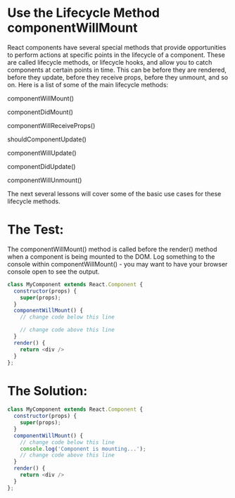 # Use the Lifecycle Method componentWillMount
React components have several special methods that provide opportunities to perform actions at specific points in the lifecycle of a component. These are called lifecycle methods, or lifecycle hooks, and allow you to catch components at certain points in time. This can be before they are rendered, before they update, before they receive props, before they unmount, and so on. Here is a list of some of the main lifecycle methods:

componentWillMount()

componentDidMount()

componentWillReceiveProps()

shouldComponentUpdate()

componentWillUpdate()

componentDidUpdate()

componentWillUnmount()

The next several lessons will cover some of the basic use cases for these lifecycle methods.

# The Test:
The componentWillMount() method is called before the render() method when a component is being mounted to the DOM. Log something to the console within componentWillMount() - you may want to have your browser console open to see the output.
```javascript
class MyComponent extends React.Component {
  constructor(props) {
    super(props);
  }
  componentWillMount() {
    // change code below this line

    // change code above this line
  }
  render() {
    return <div />
  }
};
```
# The Solution:

```javascript
class MyComponent extends React.Component {
  constructor(props) {
    super(props);
  }
  componentWillMount() {
    // change code below this line
    console.log('Component is mounting...');
    // change code above this line
  }
  render() {
    return <div />
  }
};
```

